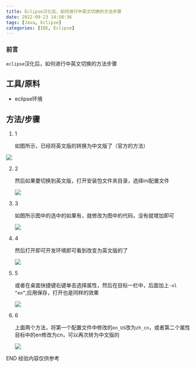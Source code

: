 ```yaml
---
title: Eclipse汉化后，如何进行中英文切换的方法步骤
date: 2022-09-23 14:58:36
tags: [Java, Eclipse]
categories: [IDE, Eclipse]
---
```


### 前言

`eclipse`汉化后，如何进行中英文切换的方法步骤

工具/原料
---------------------

*   eclipse环境
    

方法/步骤
---------------------

1.  1
    
    如图所示，已经将英文版的转换为中文版了（官方的方法）
    
   ![](https://s2.loli.net/2023/07/09/gM9n2Bm4xqeyP1F.jpg)
    
2.  2
    
    然后如果要切换到英文版，打开安装包文件夹目录，选择ini配置文件
    
    ![](https://s2.loli.net/2023/07/09/xH6u4YTs2UveQC1.webp)
    
3.  3
    
    如图所示图中的选中的如果有，就修改为图中的代码，没有就增加即可
    
    ![](https://s2.loli.net/2023/07/09/XWvw1yq2oAf6tcK.webp)
    
4.  4
    
    然后打开即可开发环境即可看到改变为英文版的了
    
    ![](https://s2.loli.net/2023/07/09/EP8YikpbATjdCv5.webp)
    
5.  5
    
    或者在桌面快捷键右键单击选择属性，然后在目标一栏中，后面加上`-nl “en”`,应用保存，打开也是同样的效果
    
    ![](https://s2.loli.net/2023/07/09/UoRwdth5TZY28uX.webp)
    
6.  6
    
    上面两个方法，将第一个配置文件中修改的`en_US`改为`zh_cn`，或者第二个属性目标中的en修改为cn，可以再次转为中文版的
    
    ![](https://s2.loli.net/2023/07/09/rQzEcDKJYkUlASW.webp)
    
END
经验内容仅供参考


